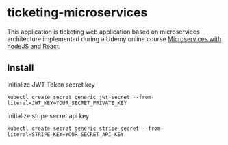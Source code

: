 # ticketing-microservices

This application is ticketing web application based on microservices architecture implemented during a Udemy online course [Microservices with nodeJS and React](https://www.udemy.com/course/microservices-with-node-js-and-react/).

## Install

Initialize JWT Token secret key

```
kubectl create secret generic jwt-secret --from-literal=JWT_KEY=YOUR_SECRET_PRIVATE_KEY
```

Initialize stripe secret api key

```
kubectl create secret generic stripe-secret --from-literal=STRIPE_KEY=YOUR_SECRET_API_KEY
```
